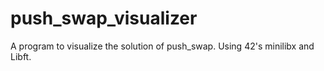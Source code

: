 # push_swap_visualizer
A program to visualize the solution of push_swap. Using 42's minilibx and Libft.
